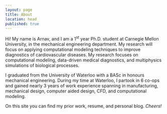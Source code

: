```yaml
---
layout: page
title: About
location: head
published: true
---
```

Hi! My name is Arnav, and I am a 1<sup>st</sup> year Ph.D. student at Carnegie Mellon University, in the mechanical engineering department. My research will focus on applying computational modeling techniques to improve diagnostics of cardiovascular diseases. My research focuses on computational modeling, data-driven medical diagnostics, and multiphysics simulations of biological processes.

I graduated from the University of Waterloo with a BASc in honours mechanical engineering. During my time at Waterloo, I partook in 6 co-ops and gained nearly 3 years of work experience spanning in  manufacturing, mechanical design, computer aided design, CFD, and computational modeling.

On this site you can find my prior work, resume, and personal blog. _Cheers!_
